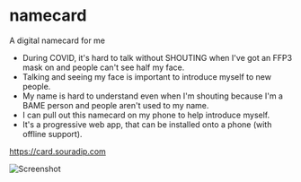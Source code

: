 # namecard
A digital namecard for me

- During COVID, it's hard to talk without SHOUTING when I've got an FFP3 mask on and people can't see half my face.
- Talking and seeing my face is important to introduce myself to new people.
- My name is hard to understand even when I'm shouting because I'm a BAME person and people aren't used to my name.
- I can pull out this namecard on my phone to help introduce myself.
- It's a progressive web app, that can be installed onto a phone (with offline support).

https://card.souradip.com

![Screenshot](screen-20210130-160741_2.gif)
